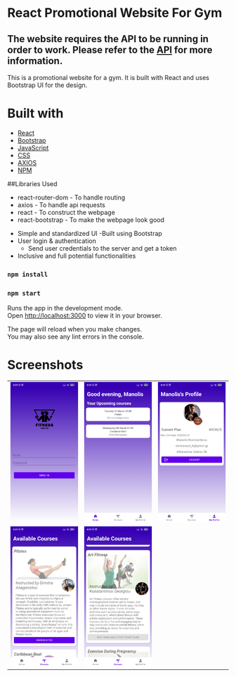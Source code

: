 # React Promotional Website For Gym

## **The website requires the API to be running in order to work. Please refer to the [API](../../Backend/README.md) for more information.**

This is a promotional website for a gym. It is built with React and uses Bootstrap UI for the design.

# Built with

* [React](https://reactjs.org/)
* [Bootstrap](https://getbootstrap.com/)
* [JavaScript](https://www.javascript.com/)
* [CSS](https://developer.mozilla.org/en-US/docs/Web/CSS)
* [AXIOS](https://www.npmjs.com/package/axios)
* [NPM](https://www.npmjs.com/)

<!-- TODO: add libraries used -->
##Libraries Used
- react-router-dom - To handle routing
- axios - To handle api requests
- react - To construct the webpage
- react-bootstrap - To make the webpage look good

<!-- TODO: add features -->
- Simple and standardized UI
  -Built using Bootstrap 
- User login & authentication
  - Send user credentials to the server and get a token
- Inclusive and full potential functionalities

<!-- TODO: how to build/run the website-->

### `npm install`

### `npm start`

Runs the app in the development mode.\
Open [http://localhost:3000](http://localhost:3000) to view it in your browser.

The page will reload when you make changes.\
You may also see any lint errors in the console.

# Screenshots

<table>
  <tr>
    <td><img src="../../Images/android/login_page.jpg" height=100% width=100%></td>
    <td><img src="../../Images/android/home.jpg" height=100% width=100%></td>
    <td><img src="../../Images/android/my_profile.jpg" height=100% width=100%></td>
  </tr>
    <td><img src="../../Images/android/available_courses.jpg" height=100% width=100%></td>
    <td><img src="../../Images/android/unavailable_courses.jpg" height=100% width=100%></td>
  <tr></tr>
</table>
